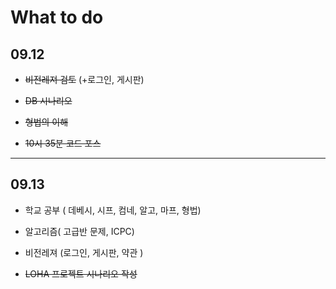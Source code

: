 # What to do 


## 09.12

- ~~비전레져 검토~~ (+로그인, 게시판)

- ~~DB 시나리오~~

- ~~형법의 이해~~

- ~~10시 35분 코드 포스~~

***

## 09.13

- 학교 공부 ( 데베시, 시프, 컴네, 알고, 마프, 형법)

- 알고리즘( 고급반 문제, ICPC)

- 비전레져 (로그인, 게시판, 약관 ) 

- ~~LOHA 프로젝트 시나리오 작성~~    